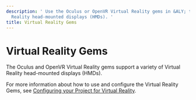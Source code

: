 ```yaml
---
description: ' Use the Oculus or OpenVR Virtual Reality gems in &ALY; to support Virtual
  Reality head-mounted displays (HMDs). '
title: Virtual Reality Gems
---
```

# Virtual Reality Gems<a name="gems-system-gem-virtualreality"></a>

The Oculus and OpenVR Virtual Reality gems support a variety of Virtual Reality head\-mounted displays \(HMDs\)\.

For more information about how to use and configure the Virtual Reality Gems, see [Configuring your Project for Virtual Reality](virtual-reality-configuring.md)\.